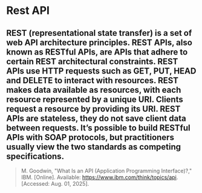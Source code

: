 # Rest API

## REST (representational state transfer) is a set of web API architecture principles. REST APIs, also known as RESTful APIs, are APIs that adhere to certain REST architectural constraints. REST APIs use HTTP requests such as GET, PUT, HEAD and DELETE to interact with resources. REST makes data available as resources, with each resource represented by a unique URI. Clients request a resource by providing its URI. REST APIs are stateless, they do not save client data between requests. It’s possible to build RESTful APIs with SOAP protocols, but practitioners usually view the two standards as competing specifications.

> M. Goodwin, "What Is an API (Application Programming Interface)?," IBM. [Online]. Available: https://www.ibm.com/think/topics/api. [Accessed: Aug. 01, 2025].
